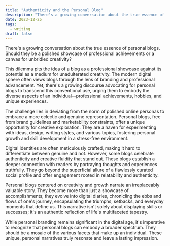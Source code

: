 ```yaml
---
title: "Authenticity and the Personal Blog"
description: "There's a growing conversation about the true essence of personal blogs. Should they be a polished showcase of professional achievements or a canvas for unbridled creativity?"
date: 2023-12-25
tags:
  - writing
draft: false
---
```



There's a growing conversation about the true essence of personal blogs. Should they be a polished showcase of professional achievements or a canvas for unbridled creativity?

This dilemma pits the idea of a blog as a professional showcase against its potential as a medium for unadulterated creativity. The modern digital sphere often views blogs through the lens of branding and professional advancement. Yet, there's a growing discourse advocating for personal blogs to transcend this conventional use, urging them to embody the diverse aspects of an individual—professional achievements, hobbies, and unique experiences.

The challenge lies in deviating from the norm of polished online personas to embrace a more eclectic and genuine representation. Personal blogs, free from brand guidelines and marketability constraints, offer a unique opportunity for creative exploration. They are a haven for experimenting with ideas, design, writing styles, and various topics, fostering personal growth and skill development in a stress-free environment.

Digital identities are often meticulously crafted, making it hard to differentiate between genuine and not. However, some blogs celebrate authenticity and creative fluidity that stand out. These blogs establish a deeper connection with readers by portraying thoughts and experiences truthfully. They go beyond the superficial allure of a flawlessly curated social profile and offer engagement rooted in relatability and authenticity.

Personal blogs centered on creativity and growth narrate an irreplaceably valuable story. They become more than just a showcase of accomplishments; they evolve into digital diaries, chronicling the ebbs and flows of one's journey, encapsulating the triumphs, setbacks, and everyday moments that define us. This narrative isn't solely about displaying skills or successes; it's an authentic reflection of life's multifaceted tapestry.

While personal branding remains significant in the digital age, it's imperative to recognize that personal blogs can embody a broader spectrum. They should be a mosaic of the various facets that make up an individual. These unique, personal narratives truly resonate and leave a lasting impression.
